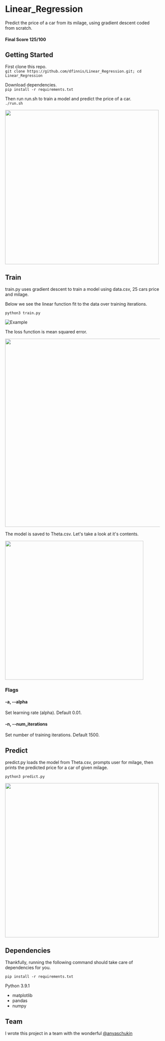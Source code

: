 # Linear_Regression

Predict the price of a car from its milage, using gradient descent coded from scratch.

#### Final Score 125/100

## Getting Started

First clone this repo. <br>
```git clone https://github.com/dfinnis/Linear_Regression.git; cd Linear_Regression```

Download dependencies. <br>
```pip install -r requirements.txt```

Then run run.sh to train a model and predict the price of a car. <br>
```./run.sh```

<img src="https://github.com/dfinnis/Linear_Regression/blob/master/img/run.png" width="500">


## Train

train.py uses gradient descent to train a model using data.csv, 25 cars price and milage.

Below we see the linear function fit to the data over training iterations.

```python3 train.py```

![Example](https://github.com/dfinnis/Linear_Regression/blob/master/img/train.gif)

The loss function is mean squared error.

<img src="https://github.com/dfinnis/Linear_Regression/blob/master/img/error.png" width="610">

The model is saved to Theta.csv. Let's take a look at it's contents.

<img src="https://github.com/dfinnis/Linear_Regression/blob/master/img/theta.png" width="450">

### Flags

#### -a, --alpha

Set learning rate (alpha). Default 0.01.

#### -n, --num_iterations

Set number of training iterations. Default 1500.


## Predict

predict.py loads the model from Theta.csv, prompts user for milage, then prints the predicted price for a car of given milage.

```python3 predict.py```

<img src="https://github.com/dfinnis/Linear_Regression/blob/master/img/predict.png" width="500">


## Dependencies

Thankfully, running the following command should take care of dependencies for you.

```pip install -r requirements.txt```

Python 3.9.1

* matplotlib
* pandas
* numpy


## Team

I wrote this project in a team with the wonderful [@anyaschukin](https://github.com/anyaschukin)
